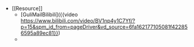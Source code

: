 - [[Resource]]
	- [GuliMailBilibili]({{video https://www.bilibili.com/video/BV1np4y1C7Yf/?p=15&spm_id_from=pageDriver&vd_source=6fa162177105081f422856595a89ec81}})
	-